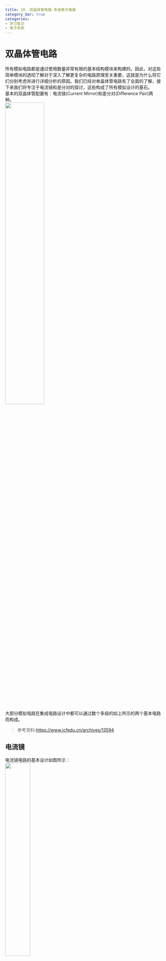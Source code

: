 ```yaml
---
title: 10. 双晶体管电路·多级放大电路
category_bar: true
categories: 
- 学习笔记
- 电子系统
---
```

# 双晶体管电路
所有模拟电路都是通过使用数量非常有限的基本结构模块来构建的，因此，对这些简单模块的透彻了解对于深入了解更复杂的电路原理至关重要，这就是为什么将它们分别考虑并进行详细分析的原因。我们已经对单晶体管电路有了全面的了解，接下来我们将专注于电流镜和差分对的探讨，这些构成了所有模拟设计的基石。  
基本的双晶体管配置有：电流镜(Current Mirror)和差分对(Difference Pair)两种。  
<img src = https://cdn.jsdelivr.net/gh/l61012345/Pic/img/20211128134829.png width=50%>  

大部分模拟电路在集成电路设计中都可以通过数个多级的如上所示的两个基本电路而构成。  

> 参考资料:https://www.icfedu.cn/archives/13594

## 电流镜
电流镜电路的基本设计如图所示：  
<img src = https://cdn.jsdelivr.net/gh/l61012345/Pic/img/20211128134946.png width=40%>  

这个电路中，左边的晶体管$Q_1$将输入电流转为电压$V_{BE}$输出，右边的晶体管$Q_2$将$V_{BE}$视为输入，进而转为电流$I_O$输出。  

### 电流分析
对电流镜电路，假设图中AB两点间的电流为$2\frac{I_C}{β}$：  
<img src = https://cdn.jsdelivr.net/gh/l61012345/Pic/img/20211128135641.png width=50%>  

那么可以发现：  
$$I_{REF}=I_C+2\frac{I_C}{β}$$
$$I_O=I_C$$
因此:  
$$\frac{I_O}{I_{REF}}=\frac{1}{1+\frac{2}{β}}$$
当$β→∞$时，$\frac{I_O}{I_{REF}}→1$。  
通常认为$I_O=I_{REF}$。  

### 带基极电流补偿的电流镜
在电流镜电路中的AB两点增加一个晶体管：  
<img src = https://cdn.jsdelivr.net/gh/l61012345/Pic/img/20211129204508.png width=50%>  

由于晶体管的存在，此时：  
$$I_{REF}=I_C+I_{B3}$$
$$I_{B3}=\frac{I_{E3}}{β+1}=\frac{2I_C}{β(β+1)}$$
因此：  
$$I_O=I_{C}=\frac{I_{REF}}{1+\frac{2}{β(β+1)}}$$
相比于原来的电流镜电路，输出的电流大小对β的依赖性更低，更加稳定。  

### 基本增益单元
$I_{REF}$的产生方式有两种：第一种是通过给电压，使用电阻将电压转换为电流。另一种是直接给一个电流源。  
在集成电路设计中第一种方法无法精准控制电流的大小，因此通常采用第二种方法来获得$I_{REF}$。  
<img src = https://cdn.jsdelivr.net/gh/l61012345/Pic/img/20211130133505.png width=70%>  

在小信号模型中对其进行分析，其开环增益应该为：  
$$A_{vo}=-g_mr_o$$

**电流镜在集成电路中可以为其他晶体管电路提供稳定的直流电流，在集成电路中常作为直流电流源使用。在小信号模型分析中，电流镜电路和直流电流源一样，被视为开路。**  

## 达灵顿对
达灵顿对（Darlington pair）是由两个（甚至多个）双极性晶体管组成的复合结构，通过这样的结构，经第一个双极性晶体管放大的电流可以进一步被放大。这样的结构可以提供一个比其中任意一个双极性晶体管高得多的电流增益。在使用集成电流芯片的情况里，达灵顿晶体管可以使得芯片比使用两个分立晶体管元件占用更少的空间，因为两个晶体管可以共用一个集极。  
<img src = https://cdn.jsdelivr.net/gh/l61012345/Pic/img/20211130134014.png width=30%>   

达灵顿对的电流增益可以表示为：  
$$β=β_1×β_2$$

现在，达灵顿晶体管产品的典型电流增益可以达到1000甚至更高，因此只需要很小的基极电流就可以让晶体管导通。然而，这样高的电流增益也带来了一些缺点。  
达灵顿对的问题在于通常$I_{B2}$非常小，因此$I_{E1}$很小，容易造成$I_{C1}$减小，影响$β_1$，使得$Q_1$进入截止工作状态而无法正常工作。  
  
> 下图表示了$β$随$I_C$的变化曲线，可以发现如果$I_C$非常小的话，$β$无限趋近于0，晶体管进入截止状态。  
> <img src = https://cdn.jsdelivr.net/gh/l61012345/Pic/img/20211130141945.png width=50%>  


解决方法是在$Q_1$的发射极区增加一个恒定的电流源，使$I_{E1}=I_{B2}+I$，以维持$I_{E1}$的电流水平，使$I_{C1}$不至于过小。  
<img src = https://cdn.jsdelivr.net/gh/l61012345/Pic/img/20211130142236.png width=30%>  

## 差分对
差分对是另一种常见于集成电路设计的基本结构，由于差分电路输出的结果是两个输入信号的差值，两个输入信号中携带的噪音在做差时很容易减小甚至是被除去，因此差分电路对于噪音和干扰的鲁棒性强，在集成电路中得到广泛的应用。  
最基本的差分对结构如下图所示，差分对电路由两个完全相同的晶体管$Q_1$和$Q_2$组成。  
<img src = https://cdn.jsdelivr.net/gh/l61012345/Pic/img/20211130142858.png width=50%>  

差分对电路中的两基极电压$v_{B1}$和$v_{B2}$用于设置两个晶体管状态处于放大模式或截止模式。$i_C$可以用电压$V_{CC}$加电阻$R_C$产生，也可以使用电流源直接产生。  

### 差分对的正常模式
当$v_{B1}=v_{B2}=V_{CM}$时，晶体管处于正常模式。  
<img src = https://cdn.jsdelivr.net/gh/l61012345/Pic/img/20211130143312.png width=50%>  

在正常模式下，
$$i_{E1}=i_{E2}=\frac{I}{2}$$
$$V_{C1}=V_{C2}=V_{CC}-\frac{1}{2}αIR_C$$
可以发现，$Q_1$和$Q_2$均处于放大模式，此时输出的电压$V_{C1}$和$V_{C2}$与$V_{CM}$没有任何关系。  

### 差分对的差分模式
**当用于设置晶体管工作状态的$v_{B1}$和$v_{B2}$不相同时，$Q_1$和$Q_2$两个晶体管中一个晶体管处于正常模式，另一个晶体管处于截止模式。**
此时需要对两个晶体管的工作状态进行假设，然后观察两个晶体管的$V_{BE}≈0.7V$的条件是否成立，且是否与假设冲突，进而确定两个晶体管的工作状态。  

在差分模式下，其中处于截止状态的晶体管的输出电压：  
$$V_{C}=V_{CC}$$
处于放大状态的晶体管的输出电压：  
$$V_{C}=V_{CC}-αIR_C$$
<img src = https://cdn.jsdelivr.net/gh/l61012345/Pic/img/20211130144602.png width=30%>  

## 差分放大电路
差分放大电路是利用差分对性质构成的放大电路，其输入电压为两个晶体管的基极电压信号，输出两个晶体管集电极电压的差值。  

### 大信号模型
在大信号模型下，输入的电压信号既有交流信号，也有直流信号。  
<img src = https://cdn.jsdelivr.net/gh/l61012345/Pic/img/20211130144839.png width=50%>  
此时：  
$$i_{E1}=\frac{I_S}{α}e^{(v_{B1}-v_E)/V_T}$$
$$i_{E2}=\frac{I_S}{α}e^{(v_{B2}-v_E)/V_T}$$
两式子相除：  
$$\frac{i_{E1}}{i_{E2}}=e^{v_{id}/V_T}$$
其中$v_{id}$是输入电压信号的差值：$v_{id}=v_{B1}-v_{B2}$。   
令$I=i_{E1}+i_{E2}$，等式两边同时加$1$以带入$I$，得到：  
$$i_{E2}=\frac{I}{1+e^{v_{id}/V_T}}≈i_{C2}$$
$$i_{E1}=\frac{I}{1+e^{-v_{id}/V_T}}≈i_{C1}$$
绘制出$i_C$关于$v_{id}$的图像，即差分放大电路的大信号模型特性曲线：  
<img src = https://cdn.jsdelivr.net/gh/l61012345/Pic/img/20211130152811.png width=60%>  

在大信号模型中找到$v_{id}=0$（即$v_{B1}=v_{B2}=V_{CM}$）附近的线性区，在这个区域中，两个晶体管可以视作是在直流工作状态的放大模式下。  


### 小信号模型
小信号模型基于大信号模型中的线性区域进行分析，根据大信号模型中得出的结论：  
$$i_{C1}=\frac{αI}{1+e^{v_{-id}/V_T}}$$
$$i_{C2}=\frac{αI}{1+e^{v_{id}/V_T}}$$
对于$i_{C1}$，分子分母同时乘以$e^{v_{id}/2V_T}$：  
$$i_{C1}=\frac{αIe^{v_{id}/2V_T}}{e^{v_{id}/2V_T}+e^{v_{-id}/2V_T}},V_d<<2V_T$$
利用泰勒展开式展开，并保留前两项，化简得到：  
$$i_{C1}=\frac{αI}{2}+\frac{αI}{2V_T}\frac{v_{id}}{2}$$
$$i_{C1}=I_C+g_m\frac{v_{id}}{2}$$
由于$i_{C1}$由直流分量和交流分量组成，而$I_C$为纯粹的直流分量，因此$i_{C1}$的交流分量：  
$$i_{c1}=g_m\frac{v_{id}}{2}$$
同理可得：  
$$i_{c2}=-g_m\frac{v_{id}}{2}$$

### 差分增益
通过之前的分析可以得到两个输出电压：  
$$v_{C1}=V_{CC}-I_CR_C-g_mR_C\frac{v_{id}}{2}$$
$$v_{C2}=V_{CC}-I_CR_C+g_mR_C\frac{v_{id}}{2}$$
定义差分电路的差分增益为输出电压信号的差值和输入电压信号的差值$v_{id}$之比：  
$$A_d=\frac{v_{C2}-v_{C1}}{v_{id}}=g_mR_C$$

#### 小信号模型的差分增益
对两个晶体管在小信号模型下使用T模型进行分析：  
<img src = https://cdn.jsdelivr.net/gh/l61012345/Pic/img/20211130154322.png width=50%>  

其输入电阻为：  
$$R_{id}=\frac{v_{id}}{i_b}=2(β+1)r_e=2r_π$$
有:  
$$i_e=\frac{v_{id}}{2r_e}≈i_c$$
$$v_{c1}=-\frac{αv_{id}}{2r_e}R_C$$
$$v_{c2}=\frac{αv_{id}}{2r_e}R_C$$
小信号模型下的差分增益：  
$$A_d=\frac{v_{c2}-v_{c1}}{v_{id}}=\frac{2αR_C}{2r_e}≈\frac{R_C}{r_e}$$

### 共模抑制比
事实上，差分对的两个集电极区会有噪声和干扰，这些噪声和干扰最终归结于电路中$R_C$的阻值，因此在实际电路中，等效的两个$R_C$阻值并不完全相等，而是由细微的差异。  
实际上差分对在正常模式下的两边的输出电压由于$R_C$细小的差异而不再相等：  
$$v_{o1}=-\frac{αR_C}{r_e+2R_{EE}}v_{icm}$$
$$v_{o2}=-\frac{α(R_C+ΔR_C)}{r_e+2R_{EE}}v_{icm}$$
此时整个电路相当于一个差分放大器，其在输出端存在一个差分电压：  
$$v_{od}=v_{o2}-v_{o1}=-\frac{αΔR_C}{r_e+2R_{EE}}v_{icm}$$
定义共模增益为差分电压和输入电压之比：  
$$A_{cm}=\frac{v_{od}}{v_{icm}}=-\frac{αΔR_C}{r_e+2R_{EE}}$$

定义共模抑制比为其差分增益与共模增益之比：  
$$CMRR=\frac{A_d}{A_{cm}}$$

## 多极放大器
为了尽可能的减少电阻、电容带来的不稳定性，在集成电路设计中通常使用多级的电流镜、差分对组成的电路实现电流信号的多级放大。  
下图所示的是一个多级电流放大电路：  
<img src = https://cdn.jsdelivr.net/gh/l61012345/Pic/img/20211201133023.png width=60%>  
在上图的电路中，  
第一级由$Q_1$、$Q_2$、$Q_3$、$Q_9$ 四个晶体管组成。通过设置$V_{EE}$,在$Q_9$处产生$I_{REF}$。$I_{REF}$通过$Q_3$、$Q_9$ 组成的电流镜将电流信号传入$Q_1$、$Q_2$组成的差分对中，差分对将电流信号转换为电压信号，电压信号成为下一级差分对电路的输入信号。  

  
第二级由$Q_4$、$Q_5$、$Q_6$三个晶体管组成。上一级输出的电压信号作为$Q_4$、$Q_5$组成的差分对电路的输入电压（控制电压），同时$Q_6$对第一级的电流$I_{REF}$进行放大，并为$Q_4$、$Q_5$组成的差分对电路提供稳定的发射极电流$I_E$。差分对一端输出的电压信号传入下一级，为下一级的晶体管设置工作状态。  
  
第三级由$Q_7$组成，上一级差分对电路的输出电压为$Q_7$设置静态工作点，并通过$R_5$控制输入进下一级的电压信号的直流分量正好为0.7V。  

第四级由$Q_8$组成，通过$Q_8$基极和发射极之间的压降将上一级电压信号的直流分量完全消除，最终输出直流分量为0的交流电压信号。同时$R_6$将电压信号转为电流信号，可以发现，输出端的电流信号$I_o$正好是$I_{REF}$的十倍。  

<img src = https://cdn.jsdelivr.net/gh/l61012345/Pic/img/20211201134351.png width=70%>  